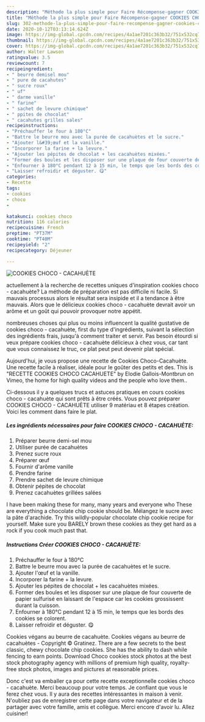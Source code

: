 ```yaml
---
description: "Méthode la plus simple pour Faire Récompense-gagner COOKIES CHOCO - CACAHUÈTE"
title: "Méthode la plus simple pour Faire Récompense-gagner COOKIES CHOCO - CACAHUÈTE"
slug: 302-methode-la-plus-simple-pour-faire-recompense-gagner-cookies-choco-cacahuete
date: 2020-10-12T03:13:14.624Z
image: https://img-global.cpcdn.com/recipes/4a1ae7201c363b32/751x532cq70/cookies-choco-cacahuete-photo-principale-de-la-recette.jpg
thumbnail: https://img-global.cpcdn.com/recipes/4a1ae7201c363b32/751x532cq70/cookies-choco-cacahuete-photo-principale-de-la-recette.jpg
cover: https://img-global.cpcdn.com/recipes/4a1ae7201c363b32/751x532cq70/cookies-choco-cacahuete-photo-principale-de-la-recette.jpg
author: Walter Lawson
ratingvalue: 3.5
reviewcount: 7
recipeingredient:
- " beurre demisel mou"
- " pure de cacahutes"
- " sucre roux"
- " uf"
- " darme vanille"
- " farine"
- " sachet de levure chimique"
- " ppites de chocolat"
- " cacahutes grilles sales"
recipeinstructions:
- "Préchauffer le four à 180°C"
- "Battre le beurre mou avec la purée de cacahuètes et le sucre."
- "Ajouter l&#39;œuf et la vanille."
- "Incorporer la farine + la levure."
- "Ajouter les pépites de chocolat + les cacahuètes mixées."
- "Former des boules et les disposer sur une plaque de four couverte de papier sulfurisé en laissant de l&#39;espace car les cookies grossissent durant la cuisson."
- "Enfourner à 180°C pendant 12 à 15 min, le temps que les bords des cookies se colorent."
- "Laisser refroidir et déguster. 😋"
categories:
- Recette
tags:
- cookies
- choco
- 

katakunci: cookies choco  
nutrition: 116 calories
recipecuisine: French
preptime: "PT37M"
cooktime: "PT40M"
recipeyield: "2"
recipecategory: Déjeuner

---
```



![COOKIES CHOCO - CACAHUÈTE](https://img-global.cpcdn.com/recipes/4a1ae7201c363b32/751x532cq70/cookies-choco-cacahuete-photo-principale-de-la-recette.jpg)

actuellement à la recherche de recettes uniques d'inspiration cookies choco - cacahuète? La méthode de préparation est pas difficile ni facile. Si mauvais processus alors le résultat sera insipide et il a tendance à être mauvais. Alors que le délicieux cookies choco - cacahuète devrait avoir un arôme et un goût qui pouvoir provoquer notre appétit.

nombreuses choses qui plus ou moins influencent la qualité gustative de cookies choco - cacahuète, first du type d'ingrédients, suivant la sélection des ingrédients frais, jusqu'à comment traiter et servir. Pas besoin étourdi si veux prépare cookies choco - cacahuète délicieux à chez vous, car tant que vous connaissez le truc, ce plat peut peut devenir plat spécial.

Aujourd&#39;hui, je vous propose une recette de Cookies Choco-Cacahuète. Une recette facile à réaliser, idéale pour le goûter des petits et des. This is &#34;RECETTE COOKIES CHOCO CACAHUETE&#34; by Elodie Gallois-Montbrun on Vimeo, the home for high quality videos and the people who love them..


Ci-dessous il y a quelques trucs et astuces pratiques en cours cookies choco - cacahuète qui sont prêts à être créés. Vous pouvez préparer COOKIES CHOCO - CACAHUÈTE utiliser 9 matériau et 8 étapes création. Voici les comment dans faire le plat.

<!--inarticleads1-->

##### Les ingrédients nécessaires pour faire COOKIES CHOCO - CACAHUÈTE:

1. Préparer  beurre demi-sel mou
1. Utiliser  purée de cacahuètes
1. Prenez  sucre roux
1. Préparer  œuf
1. Fournir  d&#39;arôme vanille
1. Prendre  farine
1. Prendre  sachet de levure chimique
1. Obtenir  pépites de chocolat
1. Prenez  cacahuètes grillées salées


I have been making these for many, many years and everyone who These are everything a chocolate chip cookie should be. Mélangez le sucre avec la pâte d&#39;arachide. Try this wildly-popular chocolate chip cookie recipe for yourself. Make sure you BARELY brown these cookies as they get hard as a rock if you cook much past that. 

<!--inarticleads2-->

##### Instructions Créer COOKIES CHOCO - CACAHUÈTE:

1. Préchauffer le four à 180°C
1. Battre le beurre mou avec la purée de cacahuètes et le sucre.
1. Ajouter l&#39;œuf et la vanille.
1. Incorporer la farine + la levure.
1. Ajouter les pépites de chocolat + les cacahuètes mixées.
1. Former des boules et les disposer sur une plaque de four couverte de papier sulfurisé en laissant de l&#39;espace car les cookies grossissent durant la cuisson.
1. Enfourner à 180°C pendant 12 à 15 min, le temps que les bords des cookies se colorent.
1. Laisser refroidir et déguster. 😋


Cookies végans au beurre de cacahuète. Cookies végans au beurre de cacahuètes - Copyright © Gratinez. There are a few secrets to the best classic, chewy chocolate chip cookies. She has the ability to dash while fencing to earn points. Download Choco cookies stock photos at the best stock photography agency with millions of premium high quality, royalty-free stock photos, images and pictures at reasonable prices. 


Donc c'est va emballer ça pour cette recette exceptionnelle cookies choco - cacahuète. Merci beaucoup pour votre temps. Je confiant que vous le ferez chez vous. Il y aura des recettes  intéressantes in maison à venir. N'oubliez pas de enregistrer cette page dans votre navigateur et de la partager avec votre famille, amis et collègue. Merci encore d'avoir lu. Allez cuisiner!
